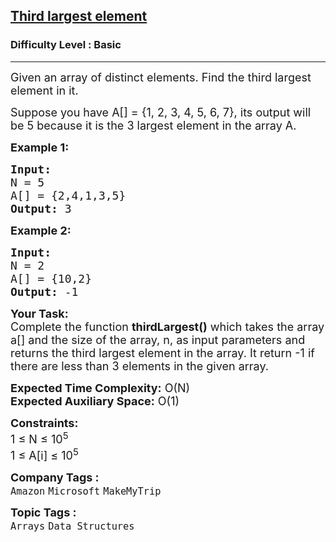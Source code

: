 <h2><a href="https://practice.geeksforgeeks.org/problems/third-largest-element/1">Third largest element</a></h2><h3>Difficulty Level : Basic</h3><hr><div class="problems_problem_content__Xm_eO"><p><span style="font-size:18px">Given an array of distinct elements. Find the third largest element in it. </span></p>

<p><span style="font-size:18px">Suppose you have A[] = {1, 2, 3, 4, 5, 6, 7}, its output will be 5 because it&nbsp;is the 3 largest element in the array A.</span></p>

<p><strong><span style="font-size:18px">Example 1:</span></strong></p>

<pre><strong><span style="font-size:18px">Input:
</span></strong><span style="font-size:18px">N = 5
A[] = {2,4,1,3,5}
<strong>Output: </strong>3
</span></pre>

<p><strong><span style="font-size:18px">Example 2:</span></strong></p>

<pre><strong><span style="font-size:18px">Input:
</span></strong><span style="font-size:18px">N = 2
A[] = {10,2}
<strong>Output: </strong>-1</span></pre>

<p><span style="font-size:18px"><strong>Your Task:</strong><br>
Complete the function <strong>thirdLargest()</strong> which takes the array a[] and the size of the array, n,&nbsp;as input parameters&nbsp;and returns the third largest element in the array. It return -1 if there are less than 3 elements in the given array.</span></p>

<p><span style="font-size:18px"><strong>Expected Time Complexity:</strong> O(N)<br>
<strong>Expected Auxiliary Space:</strong> O(1)</span></p>

<p><span style="font-size:18px"><strong>Constraints:</strong><br>
1 ≤ N ≤ 10<sup>5</sup><br>
1 ≤ A[i] ≤ 10<sup>5</sup></span></p>
</div><p><span style=font-size:18px><strong>Company Tags : </strong><br><code>Amazon</code>&nbsp;<code>Microsoft</code>&nbsp;<code>MakeMyTrip</code>&nbsp;<br><p><span style=font-size:18px><strong>Topic Tags : </strong><br><code>Arrays</code>&nbsp;<code>Data Structures</code>&nbsp;